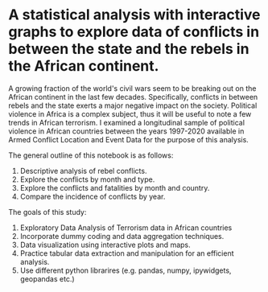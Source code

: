 # A statistical analysis with interactive graphs to explore data of conflicts in between the state and the rebels in the African continent. 

A growing fraction of the world's civil wars seem to be breaking out on the African continent in the last few decades. Specifically, conflicts in between rebels and the state exerts a major negative impact on the society. Political violence in Africa is a complex subject, thus it will be useful to note a few trends in African terrorism. I examined a longitudinal sample of political violence in African countries between the years 1997-2020 available in Armed Conflict Location and Event Data for the purpose of this analysis.

The general outline of this notebook is as follows:
1. Descriptive analysis of rebel conflicts.
2. Explore the conflicts by month and type.
3. Explore the conflicts and fatalities by month and country.
4. Compare the incidence of conflicts by year.

The goals of this study:
1. Exploratory Data Analysis of Terrorism data in African countries
2. Incorporate dummy coding and data aggregation techniques.
3. Data visualization using interactive plots and maps.
4. Practice tabular data extraction and manipulation for an efficient analysis.
5. Use different python librarires (e.g. pandas, numpy, ipywidgets, geopandas etc.)

